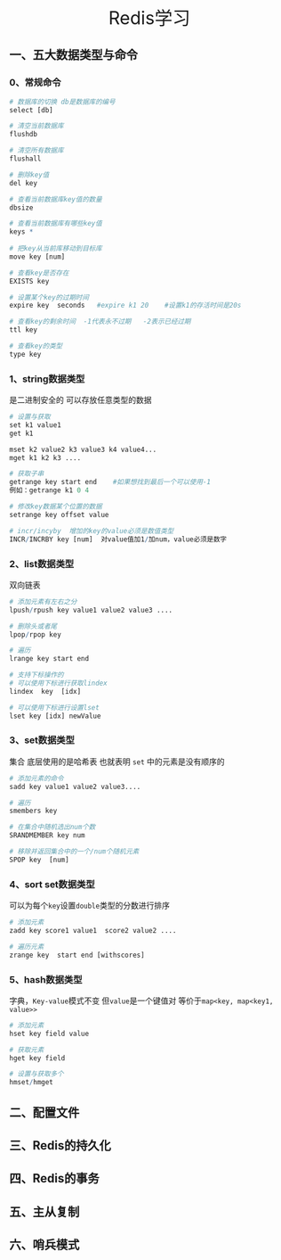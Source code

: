 <div style="text-align: center;"><font size="6">Redis学习</font></div>

## 一、五大数据类型与命令

### 0、常规命令

```r
# 数据库的切换 db是数据库的编号
select [db]

# 清空当前数据库
flushdb

# 清空所有数据库
flushall

# 删除key值
del key

# 查看当前数据库key值的数量
dbsize

# 查看当前数据库有哪些key值
keys *
 
# 把key从当前库移动到目标库 
move key [num]

# 查看key是否存在
EXISTS key

# 设置某个key的过期时间
expire key  seconds   #expire k1 20    #设置k1的存活时间是20s

# 查看key的剩余时间  -1代表永不过期   -2表示已经过期
ttl key

# 查看key的类型
type key
```

### 1、string数据类型

是二进制安全的 可以存放任意类型的数据

```r
# 设置与获取
set k1 value1
get k1

mset k2 value2 k3 value3 k4 value4...
mget k1 k2 k3 ....

# 获取子串
getrange key start end    #如果想找到最后一个可以使用-1
例如：getrange k1 0 4   

# 修改key数据某个位置的数据
setrange key offset value  

# incr/incyby  增加的key的value必须是数值类型
INCR/INCRBY key [num]  对value值加1/加num，value必须是数字
```

### 2、list数据类型
双向链表

```r
# 添加元素有左右之分
lpush/rpush key value1 value2 value3 ....

# 删除头或者尾
lpop/rpop key

# 遍历
lrange key start end

# 支持下标操作的
# 可以使用下标进行获取lindex
lindex  key  [idx]

# 可以使用下标进行设置lset
lset key [idx] newValue
```

### 3、set数据类型
集合 底层使用的是哈希表 也就表明 `set` 中的元素是没有顺序的

```r
# 添加元素的命令
sadd key value1 value2 value3....

# 遍历
smembers key

# 在集合中随机选出num个数
SRANDMEMBER key num 

# 移除并返回集合中的一个/num个随机元素
SPOP key  [num] 
```

### 4、sort set数据类型
可以为每个`key`设置`double`类型的分数进行排序

```r
# 添加元素
zadd key score1 value1  score2 value2 ....

# 遍历元素
zrange key  start end [withscores]
```

### 5、hash数据类型
字典，`Key-value`模式不变 但`value`是一个键值对 等价于`map<key, map<key1, value>>`

```r
# 添加元素
hset key field value

# 获取元素
hget key field 

# 设置与获取多个
hmset/hmget
```

## 二、配置文件

## 三、Redis的持久化

## 四、Redis的事务

## 五、主从复制

## 六、哨兵模式
